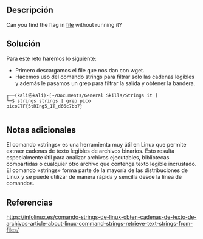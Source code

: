 ## **Descripción**
Can you find the flag in [file](https://jupiter.challenges.picoctf.org/static/94d00153b0057d37da225ee79a846c62/strings) without running it?
## **Solución** 
Para este reto haremos lo siguiente:
- Primero descargamos el file que nos dan con wget.
- Hacemos uso del comando strings para filtrar solo las cadenas legibles y además le pasamos un grep para filtrar la salida y obtener la bandera.

```
┌──(kali㉿kali)-[~/Documents/General Skills/Strings it ]
└─$ strings strings | grep pico              
picoCTF{5tRIng5_1T_d66c7bb7}


```

## **Notas adicionales**
El comando «strings» es una herramienta muy útil en Linux que permite extraer cadenas de texto legibles de archivos binarios. Esto resulta especialmente útil para analizar archivos ejecutables, bibliotecas compartidas o cualquier otro archivo que contenga texto legible incrustado. El comando «strings» forma parte de la mayoría de las distribuciones de Linux y se puede utilizar de manera rápida y sencilla desde la línea de comandos.
## **Referencias**
https://infolinux.es/comando-strings-de-linux-obten-cadenas-de-texto-de-archivos-article-about-linux-command-strings-retrieve-text-strings-from-files/